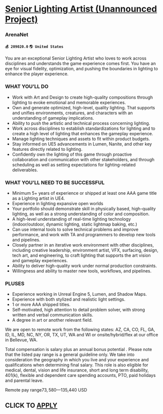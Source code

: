 # [Senior Lighting Artist (Unannounced Project)](https://www.remotewlb.com/apply/senior-lighting-artist-unannounced-project)  
### ArenaNet  
#### `💰 209020.0` `🌎 United States`  

You are an exceptional Senior Lighting Artist who loves to work across disciplines and understands the game experience comes first. You have an eye for visual fidelity, optimization, and pushing the boundaries in lighting to enhance the player experience.

### WHAT YOU’LL DO

  * Work with Art and Design to create high-quality compositions through lighting to evoke emotional and memorable experiences. 
  * Own and generate optimized, high-level, quality lighting. That supports and unifies environments, creatures, and characters with an understanding of gameplay implications. 
  * Ability to push the artistic and technical process concerning lighting. 
  * Work across disciplines to establish standardizations for lighting and to create a high level of lighting that enhances the gameplay experience. 
  * Manage lighting techniques and assets to fit within product budgets. 
  * Stay informed on UE5 advancements in Lumen, Nanite, and other key features directly related to lighting. 
  * Confidently own the lighting of this game through proactive collaboration and communication with other stakeholders, and through scheduling as well as setting expectations for lighting-related deliverables. 

### WHAT YOU’LL NEED TO BE SUCCESSFUL

  * Minimum 5+ years of experience or shipped at least one AAA game title as a Lighting artist in UE4. 
  * Experience in lighting expansive open worlds 
  * Your portfolio should demonstrate skill in physically based, high-quality lighting, as well as a strong understanding of color and composition. 
  * A high-level understanding of real-time lighting technology (indoor/outdoor, dynamic lighting, static lightmap baking, etc.) 
  * Can use internal tools to solve technical problems and improve performance, and work with TA and programmers to develop new tools and pipelines. 
  * Closely partner in an iterative work environment with other disciplines, including creative leadership, environment artist, VFX, surfacing, design, tech art, and engineering, to craft lighting that supports the art vision and gameplay experiences. 
  * Ability to deliver high-quality work under normal production constraints. 
  * Willingness and ability to master new tools, workflows, and pipelines. 

### PLUSES

  * Experience working in Unreal Engine 5, Lumen, and Shadow Maps. 
  * Experience with both stylized and realistic light settings. 
  * 1 or more AAA shipped titles. 
  * Self-motivated, high attention to detail problem solver, with strong written and verbal communication skills. 
  * A degree in art or another relevant field.

We are open to remote work from the following states: AZ, CA, CO, FL, GA, ID, IL, MD, NC, NY, OR, TX, UT, WA and WI or onsite/hybrid/flex at our office in Bellevue, WA.  
  
Total compensation is salary plus an annual bonus potential _._ Please note that the listed pay range is a general guideline only. We take into consideration the geography in which you live and your experience and qualifications when determining final salary. This role is also eligible for medical, dental, vision and life insurance, short and long term disability, 401(k), flexible and dependent care spending accounts, PTO, paid holidays and parental leave.

Remote pay range$73,580—$135,440 USD  
## CLICK TO [APPLY](https://www.remotewlb.com/apply/senior-lighting-artist-unannounced-project)

